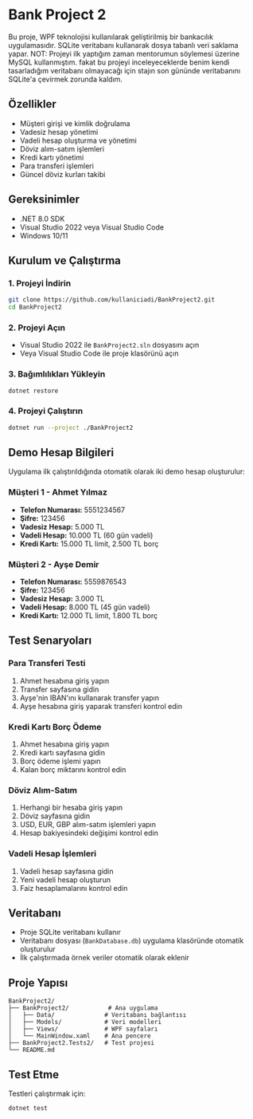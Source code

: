 # Bank Project 2

Bu proje, WPF teknolojisi kullanılarak geliştirilmiş bir bankacılık uygulamasıdır. SQLite veritabanı kullanarak dosya tabanlı veri saklama yapar.
NOT: Projeyi ilk yaptığım zaman mentorumun söylemesi üzerine MySQL kullanmıştım. 
fakat bu projeyi inceleyeceklerde benim kendi tasarladığım veritabanı olmayacağı için stajın son gününde veritabanını SQLite'a çevirmek zorunda kaldım.

## Özellikler

- Müşteri girişi ve kimlik doğrulama
- Vadesiz hesap yönetimi
- Vadeli hesap oluşturma ve yönetimi
- Döviz alım-satım işlemleri
- Kredi kartı yönetimi
- Para transferi işlemleri
- Güncel döviz kurları takibi

## Gereksinimler

- .NET 8.0 SDK
- Visual Studio 2022 veya Visual Studio Code
- Windows 10/11

## Kurulum ve Çalıştırma

### 1. Projeyi İndirin
```bash
git clone https://github.com/kullaniciadi/BankProject2.git
cd BankProject2
```

### 2. Projeyi Açın
- Visual Studio 2022 ile `BankProject2.sln` dosyasını açın
- Veya Visual Studio Code ile proje klasörünü açın

### 3. Bağımlılıkları Yükleyin
```bash
dotnet restore
```

### 4. Projeyi Çalıştırın
```bash
dotnet run --project ./BankProject2
```

## Demo Hesap Bilgileri

Uygulama ilk çalıştırıldığında otomatik olarak iki demo hesap oluşturulur:

### Müşteri 1 - Ahmet Yılmaz
- **Telefon Numarası:** 5551234567
- **Şifre:** 123456
- **Vadesiz Hesap:** 5.000 TL
- **Vadeli Hesap:** 10.000 TL (60 gün vadeli)
- **Kredi Kartı:** 15.000 TL limit, 2.500 TL borç

### Müşteri 2 - Ayşe Demir
- **Telefon Numarası:** 5559876543
- **Şifre:** 123456
- **Vadesiz Hesap:** 3.000 TL
- **Vadeli Hesap:** 8.000 TL (45 gün vadeli)
- **Kredi Kartı:** 12.000 TL limit, 1.800 TL borç

## Test Senaryoları

### Para Transferi Testi
1. Ahmet hesabına giriş yapın
2. Transfer sayfasına gidin
3. Ayşe'nin IBAN'ını kullanarak transfer yapın
4. Ayşe hesabına giriş yaparak transferi kontrol edin

### Kredi Kartı Borç Ödeme
1. Ahmet hesabına giriş yapın
2. Kredi kartı sayfasına gidin
3. Borç ödeme işlemi yapın
4. Kalan borç miktarını kontrol edin

### Döviz Alım-Satım
1. Herhangi bir hesaba giriş yapın
2. Döviz sayfasına gidin
3. USD, EUR, GBP alım-satım işlemleri yapın
4. Hesap bakiyesindeki değişimi kontrol edin

### Vadeli Hesap İşlemleri
1. Vadeli hesap sayfasına gidin
2. Yeni vadeli hesap oluşturun
3. Faiz hesaplamalarını kontrol edin

## Veritabanı

- Proje SQLite veritabanı kullanır
- Veritabanı dosyası (`BankDatabase.db`) uygulama klasöründe otomatik oluşturulur
- İlk çalıştırmada örnek veriler otomatik olarak eklenir

## Proje Yapısı

```
BankProject2/
├── BankProject2/           # Ana uygulama
│   ├── Data/              # Veritabanı bağlantısı
│   ├── Models/            # Veri modelleri
│   ├── Views/             # WPF sayfaları
│   └── MainWindow.xaml    # Ana pencere
├── BankProject2.Tests2/   # Test projesi
└── README.md
```

## Test Etme

Testleri çalıştırmak için:
```bash
dotnet test
```
